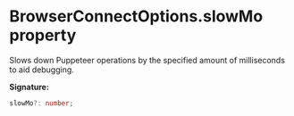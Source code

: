 # BrowserConnectOptions.slowMo property

Slows down Puppeteer operations by the specified amount of milliseconds to aid debugging.

**Signature:**

```typescript
slowMo?: number;
```
